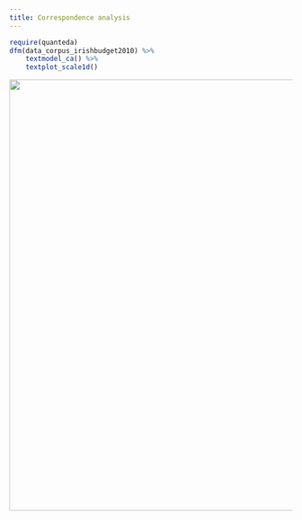```yaml
---
title: Correspondence analysis
---
```





```r
require(quanteda)
dfm(data_corpus_irishbudget2010) %>%
    textmodel_ca() %>% 
    textplot_scale1d()
```

<img src="/_advanced/ca.en_files/figure-html/unnamed-chunk-2-1.svg" width="768" />
